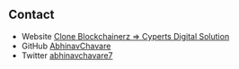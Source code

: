## Contact

- Website [Clone Blockchainerz => Cyperts Digital Solution](https://abc-clone2-blockchainerz-cyperts.netlify.app/)
- GitHub [AbhinavChavare](https://github.com/AbhinavChavare/Button_Component_Dev_Challenge)
- Twitter [abhinavchavare7](https://twitter.com/abhinavchavare7})
